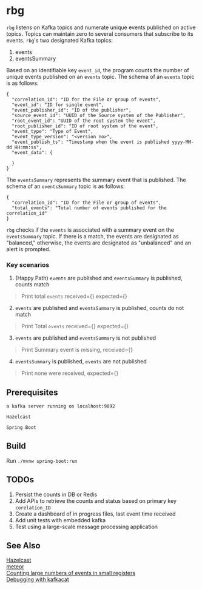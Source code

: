 # rbg  

`rbg` listens on Kafka topics and numerate unique events published on active topics. Topics can maintain zero to several consumers that subscribe to its events. `rbg`'s two designated Kafka topics:
1. events
2. eventsSummary

Based on an identifiable key `event_id`, the program counts the number of unique events published on an `events` topic. The schema of an `events` topic is as follows:

```
{
  "correlation_id": "ID for the File or group of events",
  "event_id": "ID for single event",
  "event_publisher_id": "ID of the publisher",
  "source_event_id": "UUID of the Source system of the Publisher",
  "root_event_id": "UUID of the root system the event",
  "root_publisher_id": "ID of root system of the event",
  "event_type": "Type of Event",
  "event_type_version": "<version no>",
  "event_publish_ts": "Timestamp when the event is published yyyy-MM-dd HH:mm:ss",
  "event_data": {
  
  }
}
```

The `eventsSummary` represents the summary event that is published. The schema of an `eventsSummary` topic is as follows:

```
{ 
  "correlation_id": "ID for the File or group of events", 
  "total_events": "Total number of events published for the correlation_id"
}
```

`rbg` checks if the `events` is associated with a summary event on the `eventsSummary` topic. If there is a match, the events are designated as "balanced," otherwise, the events are designated as "unbalanced" and an alert is prompted.


### Key scenarios

1. (Happy Path) `events` are published and `eventsSummary` is published, counts match
> Print total `events` received={} expected={}

2. `events` are published and `eventsSummary` is published, counts do not match
> Print Total `events` received={} expected={}

3. `events` are published and `eventsSummary` is not published
> Print Summary event is missing, received={}

4. `eventsSummary` is published, `events` are not published 
> Print none were received,  expected={}


## Prerequisites 

```
a kafka server running on localhost:9092

Hazelcast

Spring Boot
```


## Build

Run `./mvnw spring-boot:run`


## TODOs

1. Persist the counts in DB or Redis
2. Add APIs to retrieve the counts and status based on primary key `corelation_ID`
3. Create a dashboard of in progress files, last event time received
4. Add unit tests with embedded kafka
5. Test using a large-scale message processing application


## See Also

[Hazelcast](https://github.com/hazelcast/hazelcast)
</br>
[meteor](https://github.com/obsidiandynamics/meteor)
</br>
[Counting large numbers of events in small registers](https://www.inf.ed.ac.uk/teaching/courses/exc/reading/morris.pdf)
</br>
[Debugging with kafkacat](https://medium.com/@coderunner/debugging-with-kafkacat-df7851d21968)